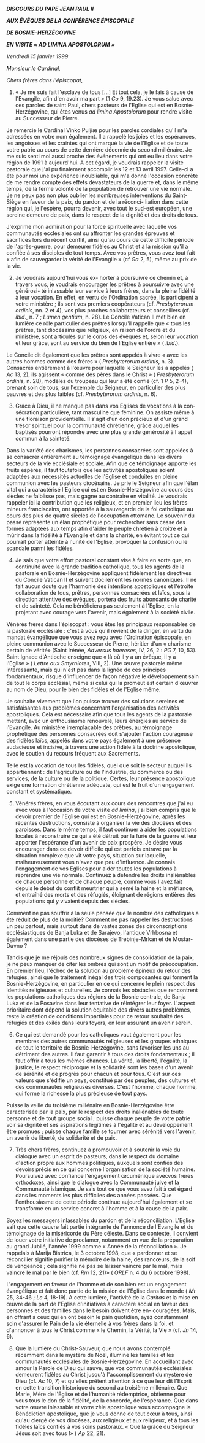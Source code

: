 ***DISCOURS DU PAPE JEAN PAUL II***

***AUX ÉVÊQUES DE LA CONFÉRENCE ÉPISCOPALE***

***DE BOSNIE-HERZÉGOVINE***

***EN VISITE « *AD LIMINA APOSTOLORUM* »***

*Vendredi 15 janvier 1999*

*Monsieur le Cardinal,*

*Chers frères dans l'épiscopat,*

1. « Je me suis fait l'esclave de tous [...] Et tout cela, je le fais à cause de l'Evangile, afin d'en avoir ma part » (1 *Co* 9, 19.23). Je vous salue avec ces paroles de saint Paul, chers pasteurs de l'Eglise qui est en Bosnie-Herzégovine, qui êtes venus *ad limina Apostolorum* pour rendre visite au Successeur de Pierre.

Je remercie le Cardinal Vinko Puljiæ pour les paroles cordiales qu'il m'a adressées en votre nom également. Il a rappelé les joies et les espérances, les angoisses et les craintes qui ont marqué la vie de l'Eglise et de toute votre patrie au cours de cette dernière décennie du second millénaire. Je me suis senti moi aussi proche des événements qui ont eu lieu dans votre région de 1991 à aujourd'hui. A cet égard, je voudrais rappeler la visite pastorale que j'ai pu finalement accomplir les 12 et 13 avril 1997. Celle-ci a été pour moi une expérience inoubliable, qui m'a donné l'occasion concrète de me rendre compte des effets dévastateurs de la guerre et, dans le même temps, de la ferme volonté de la population de retrouver une vie normale. Je ne peux pas non plus oublier les nombreuses interventions du Saint-Siège en faveur de la paix, du pardon et de la réconci- liation dans cette région qui, je l'espère, pourra devenir, avec tout le sud-est européen, une sereine demeure de paix, dans le respect de la dignité et des droits de tous.

J'exprime mon admiration pour la force spirituelle avec laquelle vos communautés ecclésiales ont su affronter les grandes épreuves et sacrifices lors du récent conflit, ainsi qu'au cours de cette difficile période de l'après-guerre, pour demeurer fidèles au Christ et à la mission qu'il a confiée à ses disciples de tout temps. Avec vos prêtres, vous avez tout fait « afin de sauvegarder la vérité de l'Evangile » (cf *Ga* 2, 5), même au prix de la vie.

2. Je voudrais aujourd'hui vous ex- horter à poursuivre ce chemin et, à travers vous, je voudrais encourager les prêtres à poursuivre avec une générosi- té inlassable leur service à leurs frères, dans la pleine fidélité à leur vocation. En effet, en vertu de l'Ordination sacrée, ils participent à votre ministère ; ils sont vos premiers coopérateurs (cf. *Presbyterorum ordinis*, nn. 2 et 4), vos plus proches collaborateurs et conseillers (cf. *ibid*., n. 7 ; *Lumen gentium*, n. 28). Le Concile Vatican II met bien en lumière ce rôle particulier des prêtres lorsqu'il rappelle que « tous les prêtres, tant diocésains que religieux, en raison de l'ordre et du ministère, sont articulés sur le corps des évêques et, selon leur vocation et leur grâce, sont au service du bien de l'Eglise entière » ( *ibid*.).

Le Concile dit également que les prêtres sont appelés à vivre « avec les autres hommes comme des frères » ( *Presbyterorum ordinis*, n. 3). Consacrés entièrement à l'œuvre pour laquelle le Seigneur les a appelés ( *Ac* 13, 2), ils agissent « comme des pères dans le Christ » ( *Presbyterorum ordinis*, n. 28), modèles du troupeau qui leur a été confié (cf. 1 *P* 5, 2-4), prenant soin de tous, sur l'exemple du Seigneur, en particulier des plus pauvres et des plus faibles (cf. *Presbyterorum ordinis*, n. 6).

3. Grâce à Dieu, il ne manque pas dans vos Eglises de vocations à la con- sécration particulière, tant masculine que féminine. On assiste même à une floraison providentielle. Il s'agit d'un don précieux et d'un grand trésor spirituel pour la communauté chrétienne, grâce auquel les baptisés pourront répondre avec une plus grande générosité à l'appel commun à la sainteté.

Dans la variété des charismes, les personnes consacrées sont appelées à se consacrer entièrement au témoignage évangélique dans les divers secteurs de la vie ecclésiale et sociale. Afin que ce témoignage apporte les fruits espérés, il faut toutefois que les activités apostoliques soient adaptées aux nécessités actuelles de l'Eglise et conduites en pleine communion avec les pasteurs diocésains. Je prie le Seigneur afin que l'élan vital qui a caractérisé l'Eglise qui est en Bosnie-Herzégovine au cours des siècles ne faiblisse pas, mais gagne au contraire en vitalité. Je voudrais rappeler ici la contribution que les religieux, et en premier lieu les frères mineurs franciscains, ont apportée à la sauvegarde de la foi catholique au cours des plus de quatre siècles de l'occupation ottomane. Le souvenir du passé représente un élan prophétique pour rechercher sans cesse des formes adaptées aux temps afin d'aider le peuple chrétien à croître et à mûrir dans la fidélité à l'Evangile et dans la charité, en évitant tout ce qui pourrait porter atteinte à l'unité de l'Eglise, provoquer la confusion ou le scandale parmi les fidèles.

4. Je sais que votre effort pastoral constant vise à faire en sorte que, en continuité avec la grande tradition catholique, tous les agents de la pastorale en Bosnie-Herzégovine appliquent fidèlement les directives du Concile Vatican II et suivent docilement les normes canoniques. Il ne fait aucun doute que l'harmonie des intentions apostoliques et l'étroite collaboration de tous, prêtres, personnes consacrées et laïcs, sous la direction attentive des évêques, portera des fruits abondants de charité et de sainteté. Cela ne bénéficiera pas seulement à l'Eglise, en la projetant avec courage vers l'avenir, mais également à la société civile.

Vénérés frères dans l'épiscopat : vous êtes les principaux responsables de la pastorale ecclésiale : c'est à vous qu'il revient de la diriger, en vertu du mandat évangélique que vous avez reçu avec l'Ordination épiscopale, en pleine communion avec le Successeur de Pierre, héritier d'un « charisme certain de vérité» (Saint Irénée, *Adversus haereses*, IV, 26, 2 : *PG* 7, 10, 53). Saint Ignace d'Antioche enseigne que « là où il y a un évêque, il y a l'Eglise » ( *Lettre aux Smyrniotes*, VIII, 2). Une œuvre pastorale même intéressante, mais qui n'est pas dans la lignée de ces principes fondamentaux, risque d'influencer de façon négative le développement sain de tout le corps ecclésial, même si celui qui la promeut est certain d'œuvrer au nom de Dieu, pour le bien des fidèles et de l'Eglise même.

Je souhaite vivement que l'on puisse trouver des solutions sereines et satisfaisantes aux problèmes concernant l'organisation des activités apostoliques. Cela est nécessaire afin que tous les agents de la pastorale mettent, avec un enthousiasme renouvelé, leurs énergies au service de l'Evangile. Au ministère irremplaçable des prêtres, au témoignage prophétique des personnes consacrées doit s'ajouter l'action courageuse des fidèles laïcs, appelés dans votre pays également à une présence audacieuse et incisive, à travers une action fidèle à la doctrine apostolique, avec le soutien du recours fréquent aux Sacrements.

Telle est la vocation de tous les fidèles, quel que soit le secteur auquel ils appartiennent : de l'agriculture ou de l'industrie, du commerce ou des services, de la culture ou de la politique. Certes, leur présence apostolique exige une formation chrétienne adéquate, qui est le fruit d'un engagement constant et systématique.

5. Vénérés frères, en vous écoutant aux cours des rencontres que j'ai eu avec vous à l'occasion de votre visite *ad limina*, j'ai bien compris que le devoir premier de l'Eglise qui est en Bosnie-Herzégovine, après les récentes destructions, consiste à organiser la vie des diocèses et des paroisses. Dans le même temps, il faut continuer à aider les populations locales à reconstruire ce qui a été détruit par la furie de la guerre et leur apporter l'espérance d'un avenir de paix prospère. Je désire vous encourager dans ce devoir difficile qui est parfois entravé par la situation complexe que vit votre pays, situation sur laquelle, malheureusement vous n'avez que peu d'influence. Je connais l'engagement de vos Eglises pour aider toutes les populations à reprendre une vie normale. Continuez à défendre les droits inaliénables de chaque personne et de chaque peuple, comme vous l'avez fait depuis le début du conflit meurtrier qui a semé la haine et la méfiance, et entraîné des morts et des réfugiés, éloignant de régions entières des populations qui y vivaient depuis des siècles.

Comment ne pas souffrir à la seule pensée que le nombre des catholiques a été réduit de plus de la moitié? Comment ne pas rappeler les destructions un peu partout, mais surtout dans de vastes zones des circonscriptions ecclésiastiques de Banja Luka et de Sarajevo, l'antique Vrhbosna et également dans une partie des diocèses de Trebinje-Mrkan et de Mostar-Duvno ?

Tandis que je me réjouis des nombreux signes de consolidation de la paix, je ne peux manquer de citer les ombres qui sont un motif de préoccupation. En premier lieu, l'échec de la solution au problème épineux du retour des réfugiés, ainsi que le traitement inégal des trois composantes qui forment la Bosnie-Herzégovine, en particulier en ce qui concerne le plein respect des identités religieuses et culturelles. Je connais les obstacles que rencontrent les populations catholiques des régions de la Bosnie centrale, de Banja Luka et de la Posavine dans leur tentative de réintégrer leur foyer. L'aspect prioritaire dont dépend la solution équitable des divers autres problèmes, reste la création de conditions impartiales pour ce retour souhaité des réfugiés et des exilés dans leurs foyers, en leur assurant un avenir serein.

6. Ce qui est demandé pour les catholiques vaut également pour les membres des autres communautés religieuses et les groupes ethniques de tout le territoire de Bosnie-Herzégovine, sans favoriser les uns au détriment des autres. Il faut garantir à tous des droits fondamentaux ; il faut offrir à tous les mêmes chances. La vérité, la liberté, l'égalité, la justice, le respect réciproque et la solidarité sont les bases d'un avenir de sérénité et de progrès pour chacun et pour tous. C'est sur ces valeurs que s'édifie un pays, constitué par des peuples, des cultures et des communautés religieuses diverses. C'est l'homme, chaque homme, qui forme la richesse la plus précieuse de tout pays.

Puisse la veille du troisième millénaire en Bosnie-Herzégovine être caractérisée par la paix, par le respect des droits inaliénables de toute personne et de tout groupe social ; puisse chaque peuple de votre patrie voir sa dignité et ses aspirations légitimes à l'égalité et au développement être promues ; puisse chaque famille se tourner avec sérénité vers l'avenir, un avenir de liberté, de solidarité et de paix.

7. Très chers frères, continuez à promouvoir et à soutenir la voie du dialogue avec un esprit de pasteurs, dans le respect du domaine d'action propre aux hommes politiques, auxquels sont confiés des devoirs précis en ce qui concerne l'organisation de la société humaine. Poursuivez avec confiance l'engagement œcuménique avecvos frères orthodoxes, ainsi que le dialogue avec la Communauté juive et la Communauté islamique. Je sais tout ce que vous avez fait à cet égard dans les moments les plus difficiles des années passées. Que l'enthousiasme de cette période continue aujourd'hui également et se transforme en un service concret à l'homme et à la cause de la paix.

Soyez les messagers inlassables du pardon et de la réconciliation. L'Eglise sait que cette œuvre fait partie intégrante de l'annonce de l'Evangile et du témoignage de la miséricorde du Père céleste. Dans ce contexte, il convient de louer votre initiative de proclamer, notamment en vue de la préparation au grand Jubilé, l'année 1999 comme « Année de la réconciliation ». Je rappelais à Marija Bistrica, le 3 octobre 1998, que « pardonner et se réconcilier signifie purifier la mémoire de la haine, des rancœurs, de la soif de vengeance ; cela signifie ne pas se laisser vaincre par le mal, mais vaincre le mal par le bien (cf. *Rm* 12, 21)» ( *ORLF* n. 4 du 6 octobre 1998).

L'engagement en faveur de l'homme et de son bien est un engagement évangélique et fait donc partie de la mission de l'Eglise dans le monde ( *Mt* 25, 34-46 ; *Lc* 4, 18-19). A cette lumière, l'activité de la *Caritas* et la mise en œuvre de la part de l'Eglise d'initiatives à caractère social en faveur des personnes et des familles dans le besoin doivent être en- couragées. Mais, en offrant à ceux qui en ont besoin le pain quotidien, ayez constamment soin d'assurer le Pain de la vie éternelle à vos frères dans la foi, et d'annoncer à tous le Christ comme « le Chemin, la Vérité, la Vie » (cf. *Jn* 14, 6).

8. Que la lumière du Christ-Sauveur, que nous avons contemplé récemment dans le mystère de Noël, illumine les familles et les communautés ecclésiales de Bosnie-Herzégovine. En accueillant avec amour la Parole de Dieu qui sauve, que vos communautés ecclésiales demeurent fidèles au Christ jusqu'à l'accomplissement du mystère de Dieu (cf. *Ac* 10, 7) et qu'elles prêtent attention à ce que leur dit l'Esprit en cette transition historique du second au troisième millénaire. Que Marie, Mère de l'Eglise et de l'humanité rédemptrice, obtienne pour vous tous le don de la fidélité, de la concorde, de l'espérance. Que dans votre œuvre inlassable et votre zèle apostolique vous accompagne la Bénédiction apostolique, que je vous donne de tout cœur à tous, ainsi qu'au clergé de vos diocèses, aux religieux et aux religieux, et à tous les fidèles laïcs confiés à vos soins pastoraux. « Que la grâce du Seigneur Jésus soit avec tous !» ( *Ap* 22, 21).